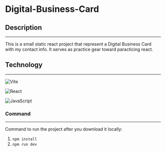 # Digital-Business-Card

## Description

---

This is a small static react project that represent a Digital Business Card with my contact info. It serves as practice gear toward paracticing react.

## Technology

---

![Vite](https://img.shields.io/badge/vite-%23646CFF.svg?style=for-the-badge&logo=vite&logoColor=white)

![React](https://img.shields.io/badge/react-%2320232a.svg?style=for-the-badge&logo=react&logoColor=%2361DAFB)

![JavaScript](https://img.shields.io/badge/javascript-%23323330.svg?style=for-the-badge&logo=javascript&logoColor=%23F7DF1E)

### Command

---

Command to run the project after you download it locally:

1. `npm install`
2. `npm run dev`
